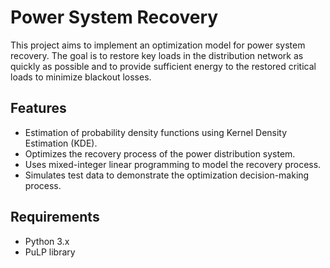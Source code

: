 # Power System Recovery

This project aims to implement an optimization model for power system recovery. The goal is to restore key loads in the distribution network as quickly as possible and to provide sufficient energy to the restored critical loads to minimize blackout losses.

## Features
- Estimation of probability density functions using Kernel Density Estimation (KDE).
- Optimizes the recovery process of the power distribution system.
- Uses mixed-integer linear programming to model the recovery process.
- Simulates test data to demonstrate the optimization decision-making process.

## Requirements

- Python 3.x
- PuLP library